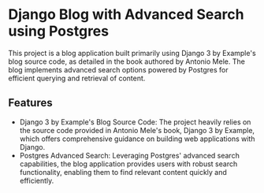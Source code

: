 # Django Blog with Advanced Search using Postgres

This project is a blog application built primarily using Django 3 by Example's blog source code, as detailed in the book authored by Antonio Mele. The blog implements advanced search options powered by Postgres for efficient querying and retrieval of content.

## Features

- Django 3 by Example's Blog Source Code: The project heavily relies on the source code provided in Antonio Mele's book, Django 3 by Example, which offers comprehensive guidance on building web applications with Django.
- Postgres Advanced Search: Leveraging Postgres' advanced search capabilities, the blog application provides users with robust search functionality, enabling them to find relevant content quickly and efficiently.
